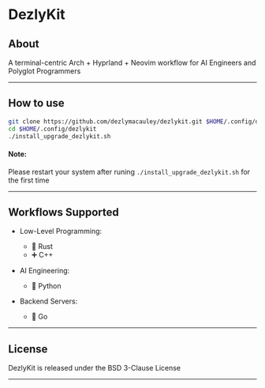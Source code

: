 # DezlyKit

## About
A terminal-centric Arch + Hyprland + Neovim workflow 
for AI Engineers and Polyglot Programmers 

_______________________________________________________________________________
## How to use

```sh
git clone https://github.com/dezlymacauley/dezlykit.git $HOME/.config/dezlykit
cd $HOME/.config/dezlykit
./install_upgrade_dezlykit.sh
```

#### Note: 
Please restart your system after runing `./install_upgrade_dezlykit.sh` 
for the first time

_______________________________________________________________________________
## Workflows Supported

- Low-Level Programming:    
    - 🦀 Rust
    - ➕ C++

- AI Engineering:           
    - 🐍 Python

- Backend Servers:           
    - 🐹 Go

_______________________________________________________________________________
## License

DezlyKit is released under the BSD 3-Clause License
_______________________________________________________________________________
